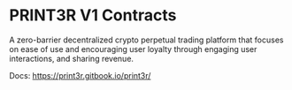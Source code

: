 # PRINT3R V1 Contracts

A zero-barrier decentralized crypto perpetual trading platform that focuses on ease of use and encouraging user loyalty through engaging user interactions, and sharing revenue.

Docs: https://print3r.gitbook.io/print3r/
